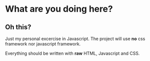 # What are you doing here?
## Oh this?

Just my personal excercise in Javascript.
The project will use **no** css framework nor javascript framework.

Everything should be written with **raw** HTML, Javascript and CSS.

